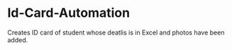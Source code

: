 # Id-Card-Automation

Creates ID card of student whose deatlis is in Excel and photos have been added.
